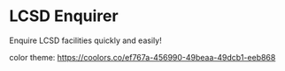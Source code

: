 # LCSD Enquirer

Enquire LCSD facilities quickly and easily!

color theme: https://coolors.co/ef767a-456990-49beaa-49dcb1-eeb868
